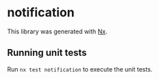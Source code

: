 # notification

This library was generated with [Nx](https://nx.dev).

## Running unit tests

Run `nx test notification` to execute the unit tests.
